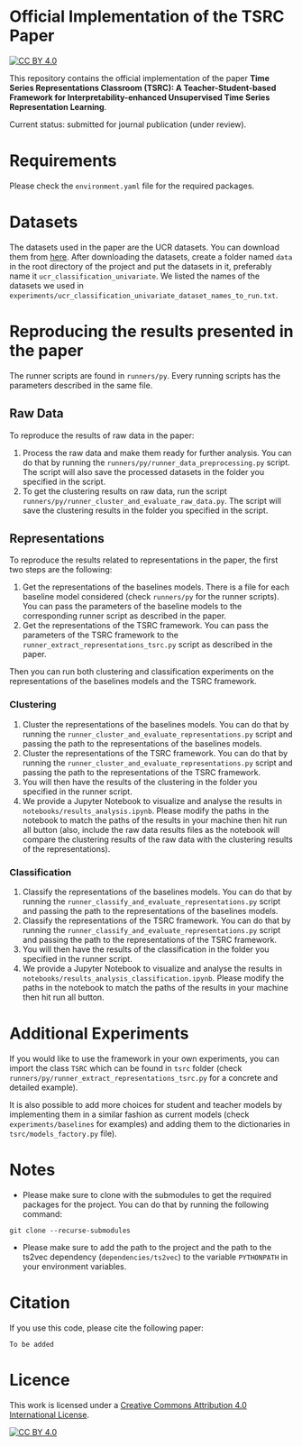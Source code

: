 # Official Implementation of the TSRC Paper

[![CC BY 4.0][cc-by-shield]][cc-by]

This repository contains the official implementation of the paper **Time Series Representations Classroom (TSRC): A Teacher-Student-based Framework for Interpretability-enhanced Unsupervised Time Series Representation Learning**.

Current status: submitted for journal publication (under review).

# Requirements

Please check the `environment.yaml` file for the required packages.

# Datasets

The datasets used in the paper are the UCR datasets. You can download them from [here](http://www.timeseriesclassification.com/Downloads/). After downloading the datasets, create a folder named `data` in the root directory of the project and put the datasets in it, preferably name it `ucr_classification_univariate`. We listed the names of the datasets we used in `experiments/ucr_classification_univariate_dataset_names_to_run.txt`.

# Reproducing the results presented in the paper

The runner scripts are found in `runners/py`. Every running scripts has the parameters described in the same file.

## Raw Data
To reproduce the results of raw data in the paper:
1. Process the raw data and make them ready for further analysis. You can do that by running the `runners/py/runner_data_preprocessing.py` script. The script will also save the processed datasets in the folder you specified in the script.
2. To get the clustering results on raw data, run the script `runners/py/runner_cluster_and_evaluate_raw_data.py`. The script will save the clustering results in the folder you specified in the script.

## Representations
To reproduce the results related to representations in the paper, the first two steps are the following:

1. Get the representations of the baselines models. There is a file for each baseline model considered (check `runners/py` for the runner scripts). You can pass the parameters of the baseline models to the corresponding runner script as described in the paper.
2. Get the representations of the TSRC framework. You can pass the parameters of the TSRC framework to the `runner_extract_representations_tsrc.py` script as described in the paper.

Then you can run both clustering and classification experiments on the representations of the baselines models and the TSRC framework.

### Clustering

1. Cluster the representations of the baselines models. You can do that by running the `runner_cluster_and_evaluate_representations.py` script and passing the path to the representations of the baselines models. 
2. Cluster the representations of the TSRC framework.
   You can do that by running the `runner_cluster_and_evaluate_representations.py` script and passing the path to the representations of the TSRC framework.
3. You will then have the results of the clustering in the folder you specified in the runner script.
4. We provide a Jupyter Notebook to visualize and analyse the results in `notebooks/results_analysis.ipynb`. Please modify the paths in the notebook to match the paths of the results in your machine then hit run all button (also, include the raw data results files as the notebook will compare the clustering results of the raw data with the clustering results of the representations).

### Classification
1. Classify the representations of the baselines models.
   You can do that by running the `runner_classify_and_evaluate_representations.py` script and passing the path to the representations of the baselines models.
2. Classify the representations of the TSRC framework. You can do that by running the `runner_classify_and_evaluate_representations.py` script and passing the path to the representations of the TSRC framework.
3. You will then have the results of the classification in the folder you specified in the runner script.
4. We provide a Jupyter Notebook to visualize and analyse the results in `notebooks/results_analysis_classification.ipynb`. Please  modify the paths in the notebook to match the paths of the results in your machine then hit run all button.

# Additional Experiments

If you would like to use the framework in your own experiments, you can import the class `TSRC` which can be found  in `tsrc` folder (check `runners/py/runner_extract_representations_tsrc.py` for a concrete and detailed example).

It is also possible to add more choices for student and teacher models by implementing them in a similar fashion as  current models (check `experiments/baselines` for examples) and adding them to the dictionaries in `tsrc/models_factory.py` file).

# Notes

* Please make sure to clone with the submodules to get the required packages for the project. You can do that by running the following command:

```
git clone --recurse-submodules
```

* Please make sure to add the path to the project and the path to the ts2vec dependency (`dependencies/ts2vec`) to the variable `PYTHONPATH` in your environment variables.

# Citation

If you use this code, please cite the following paper:

```
To be added
```

# Licence

This work is licensed under a
[Creative Commons Attribution 4.0 International License][cc-by].

[![CC BY 4.0][cc-by-image]][cc-by]

[cc-by]: http://creativecommons.org/licenses/by/4.0/

[cc-by-image]: https://i.creativecommons.org/l/by/4.0/88x31.png

[cc-by-shield]: https://img.shields.io/badge/License-CC%20BY%204.0-lightgrey.svg
